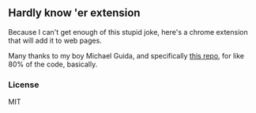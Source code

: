 ## Hardly know 'er extension

Because I can't get enough of this stupid joke, here's a chrome extension that will add it to web pages.

Many thanks to my boy Michael Guida, and specifically [this repo](https://github.com/mguida22/canada-eh), for like 80% of the code, basically.

### License

MIT
